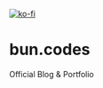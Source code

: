 [![ko-fi](https://www.ko-fi.com/img/githubbutton_sm.svg)](https://ko-fi.com/Y8Y013678)

# bun.codes
Official Blog &amp; Portfolio
